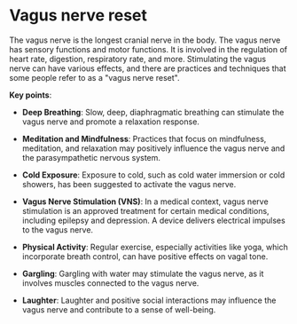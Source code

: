 <!--
source: gpt-3 + jph editing
tags: limbic-system treatments
-->

# Vagus nerve reset

The vagus nerve is the longest cranial nerve in the body. The vagus nerve has sensory functions and motor functions. It is involved in the regulation of heart rate, digestion, respiratory rate, and more. Stimulating the vagus nerve can have various effects, and there are practices and techniques that some people refer to as a "vagus nerve reset".

**Key points**:

* **Deep Breathing**: Slow, deep, diaphragmatic breathing can stimulate the vagus nerve and promote a relaxation response.

* **Meditation and Mindfulness**: Practices that focus on mindfulness, meditation, and relaxation may positively influence the vagus nerve and the parasympathetic nervous system.

* **Cold Exposure**: Exposure to cold, such as cold water immersion or cold showers, has been suggested to activate the vagus nerve.

* **Vagus Nerve Stimulation (VNS)**: In a medical context, vagus nerve stimulation is an approved treatment for certain medical conditions, including epilepsy and depression. A device delivers electrical impulses to the vagus nerve.

* **Physical Activity**: Regular exercise, especially activities like yoga, which incorporate breath control, can have positive effects on vagal tone.

* **Gargling**: Gargling with water may stimulate the vagus nerve, as it involves muscles connected to the vagus nerve.

* **Laughter**: Laughter and positive social interactions may influence the vagus nerve and contribute to a sense of well-being.
